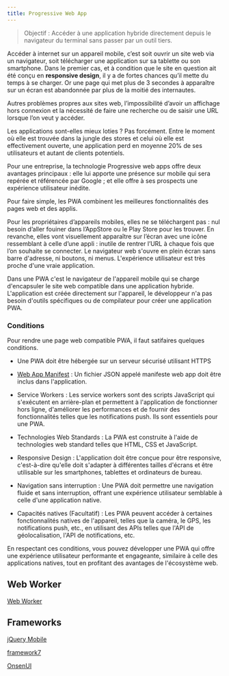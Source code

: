 ```yaml
---
title: Progressive Web App
---
```



> Objectif : Accéder à une application hybride directement depuis le navigateur du terminal sans passer par un outil tiers.

Accéder à internet sur un appareil mobile, c’est soit ouvrir un site web via un navigateur, soit télécharger une application sur sa tablette ou son smartphone. Dans le premier cas, et à  condition que le site en question ait été conçu en **responsive design**, il y a de fortes chances qu’il mette du temps à se charger. Or une page qui met plus de 3 secondes à apparaître sur un écran est abandonnée par plus de la moitié des internautes.

Autres problèmes propres aux sites web, l’impossibilité d’avoir un affichage hors connexion et la nécessité de faire une recherche ou de saisir une URL lorsque l’on veut y accéder.

Les applications sont-elles mieux loties ? Pas forcément. Entre le moment où elle est trouvée dans la jungle des stores et celui où elle est effectivement ouverte, une application perd en moyenne 20% de
ses utilisateurs et autant de clients potentiels.

Pour une entreprise, la technologie Progressive web apps offre deux avantages principaux : elle lui apporte une présence sur mobile qui sera repérée et référencée par Google ; et elle offre à ses prospects une expérience utilisateur inédite.

Pour faire simple, les PWA combinent les meilleures fonctionnalités des pages web et des applis.

Pour les propriétaires d’appareils mobiles, elles ne se téléchargent pas : nul besoin d’aller fouiner
dans l’AppStore ou le Play Store pour les trouver. En revanche, elles vont visuellement apparaître sur l’écran avec une icône ressemblant à celle d’une appli : inutile de rentrer l’URL à chaque fois que l’on souhaite se connecter. Le navigateur web s'ouvre en plein écran sans barre d'adresse, ni boutons, ni menus. L'expérience utilisateur est très proche d'une vraie application.

Dans une PWA c'est le navigateur de l'appareil mobile qui se charge d'encapsuler le site web compatible dans une application hybride. L'application est créée directement sur l'appareil, le développeur n'a pas besoin d'outils spécifiques ou de compilateur pour créer une application PWA.

### Conditions

Pour rendre une page web compatible PWA, il faut satifaires quelques conditions.

- Une PWA doit être hébergée sur un serveur sécurisé utilisant HTTPS
- [Web App Manifest](manifest) : Un fichier JSON appelé manifeste web app doit être inclus dans l'application.
- Service Workers : Les service workers sont des scripts JavaScript qui s'exécutent en arrière-plan et permettent à l'application de fonctionner hors ligne, d'améliorer les performances et de fournir des fonctionnalités telles que les notifications push. Ils sont essentiels pour une PWA.

- Technologies Web Standards : La PWA est construite à l'aide de technologies web standard telles que HTML, CSS et JavaScript.
- Responsive Design : L'application doit être conçue pour être responsive, c'est-à-dire qu'elle doit s'adapter à différentes tailles d'écrans et être utilisable sur les smartphones, tablettes et ordinateurs de bureau.
- Navigation sans interruption : Une PWA doit permettre une navigation fluide et sans interruption, offrant une expérience utilisateur semblable à celle d'une application native.
- Capacités natives (Facultatif) : Les PWA peuvent accéder à certaines fonctionnalités natives de l'appareil, telles que la caméra, le GPS, les notifications push, etc., en utilisant des APIs telles que l'API de géolocalisation, l'API de notifications, etc.

En respectant ces conditions, vous pouvez développer une PWA qui offre une expérience utilisateur performante et engageante, similaire à celle des applications natives, tout en profitant des avantages de l'écosystème web.

## Web Worker

[Web Worker](webworker)


## Frameworks

[jQuery Mobile](jquerymobile)

[framework7](framework7)

[OnsenUI](onsenui)

